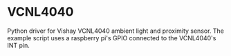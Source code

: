 # VCNL4040
Python driver for Vishay VCNL4040 ambient light and proximity sensor. The example script uses a raspberry pi's GPIO connected to the VCNL4040's INT pin. 
